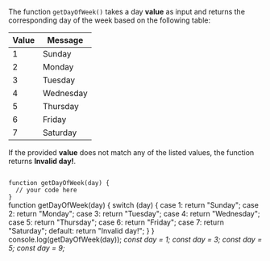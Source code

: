 The function `getDayOfWeek()` takes a day **value**
as input and returns the corresponding day
of the week based on the following table:

| Value | Message     |
| ----- | ----------- |
| 1     | Sunday    |
| 2     | Monday    |
| 3     | Tuesday   |
| 4     | Wednesday |
| 5     | Thursday  |
| 6     | Friday    |
| 7     | Saturday  |

If the provided **value** does not match any of the listed values,
the function returns **Invalid day!**.

<codeblock language="javascript" type="exercise" testMode="multipleInput">
<code>
function getDayOfWeek(day) {
  // your code here
}
</code>

<solution>
function getDayOfWeek(day) {
  switch (day) {
    case 1:
      return "Sunday";
    case 2:
      return "Monday";
    case 3:
      return "Tuesday";
    case 4:
      return "Wednesday";
    case 5:
      return "Thursday";
    case 6:
      return "Friday";
    case 7:
      return "Saturday";
    default:
      return "Invalid day!";
  }
}
</solution>

<testcases>
<caller>
console.log(getDayOfWeek(day));
</caller>
<testcase>
<i>
const day = 1;
</i>
</testcase>
<testcase>
<i>
const day = 3;
</i>
</testcase>
<testcase>
<i>
const day = 5;
</i>
</testcase>
<testcase>
<i>
const day = 9;
</i>
</testcase>
</testcases>
</codeblock>

